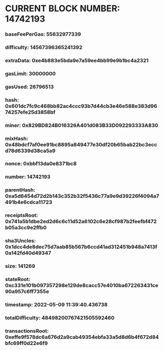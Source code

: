 # CURRENT BLOCK NUMBER: 14742193

### baseFeePerGas: 55632977339
### difficulty: 14567396365241392
### extraData: 0xe4b883e5bda9e7a59ee4bb99e9b1bc4a2321
### gasLimit: 30000000
### gasUsed: 26796513
### hash: 0x601dc7fc9c468bb82ac4ccc93b7d44cb3e46e588e383d9674257efe25d3858bf
### miner: 0x829BD824B016326A401d083B33D092293333A830
### mixHash: 0x48bdcf7af0ee91bc8895a849477e30df20b65bab22bc3eccd78d6339d38ca5a9
### nonce: 0xbbf13da0e8371bc8
### number: 14742193
### parentHash: 0xa5d6454d72d2b143c352b32f5436c77a9e9d39226f4094a7491b4e6cdca11723
### receiptsRoot: 0x741a5b1dbe2ed2d6c6c11d52a6102c6e28cf987b2feefbf472b05a3cc9e2ffb0
### sha3Uncles: 0x1dcc4de8dec75d7aab85b567b6ccd41ad312451b948a7413f0a142fd40d49347
### size: 141269
### stateRoot: 0xc331e101b097357298e129de8cacc57e4010ba672263431ce90a957c6ff7355e
### timestamp: 2022-05-09 11:39:40.436738
### totalDifficulty: 48498200767421505592460
### transactionsRoot: 0xeffe9f578dc6a676d2a9cab49354ebfa33a5d8d6b4f672d84bfc69ff0d22e6f9

